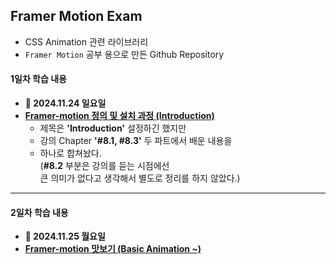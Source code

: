 ## Framer Motion Exam

- CSS Animation 관련 라이브러리
- `Framer Motion` 공부 용으로 만든 Github Repository

#### 1일차 학습 내용
- **📆 2024.11.24 일요일**
- **[Framer-motion 정의 및 설치 과정 (Introduction)](/notes/Framer-motion_basic.md)**
    - 제목은 **'Introduction'** 설정하긴 했지만
    - 강의 Chapter **'#8.1, #8.3'** 두 파트에서 배운 내용을
    - 하나로 합쳐놨다. <br/>
    (**#8.2** 부분은 강의를 듣는 시점에선 <br/>
    큰 의미가 없다고 생각해서 별도로 정리를 하지 않았다.)

---

#### 2일차 학습 내용
- **📆 2024.11.25 월요일**
- **[Framer-motion 맛보기 (Basic Animation ~)](/notes/Framer-motion_basic.md)**